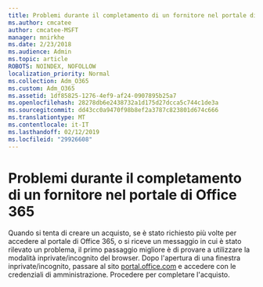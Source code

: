 ```yaml
---
title: Problemi durante il completamento di un fornitore nel portale di Office 365
ms.author: cmcatee
author: cmcatee-MSFT
manager: mnirkhe
ms.date: 2/23/2018
ms.audience: Admin
ms.topic: article
ROBOTS: NOINDEX, NOFOLLOW
localization_priority: Normal
ms.collection: Adm_O365
ms.custom: Adm_O365
ms.assetid: 1df85825-1276-4ef9-af24-0907895b25a7
ms.openlocfilehash: 28278db6e2438732a1d175d27dcca5c744c1de3a
ms.sourcegitcommit: dd43cc0a9470f98b8ef2a3787c823801d674c666
ms.translationtype: MT
ms.contentlocale: it-IT
ms.lasthandoff: 02/12/2019
ms.locfileid: "29926608"
---
```

# <a name="trouble-completing-a-purchase-in-the-office-365-portal"></a>Problemi durante il completamento di un fornitore nel portale di Office 365

Quando si tenta di creare un acquisto, se è stato richiesto più volte per accedere al portale di Office 365, o si riceve un messaggio in cui è stato rilevato un problema, il primo passaggio migliore è di provare a utilizzare la modalità inprivate/incognito del browser. Dopo l'apertura di una finestra inprivate/incognito, passare al sito [portal.office.com](https://portal.office.com) e accedere con le credenziali di amministrazione. Procedere per completare l'acquisto. 
  

